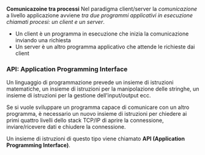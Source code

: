 **Comunicazoine tra processi**
Nel paradigma client/server la *comunicazione* a livello applicazione avviene *tra due programmi applicativi in esecuzione chiamati procesi: un client e un server*.
- Un client è un programma in esecuzione che inizia la comunicazione inviando una richiesta
- Un server è un altro programma applicativo che attende le richieste dai client
### API: Application Programming Interface 
Un linguaggio di programmazione prevede un insieme di istruzioni matematiche, un insieme di istruzioni per la manipolazione delle stringhe, un insieme di istruzioni per la gestione dell'input/output ecc.

Se si vuole sviluppare un programma capace di comunicare con un altro programma, è necessario un nuovo insieme di istruzioni per chiedere ai primi quattro livelli dello stack TCP/IP di aprire la connessione, inviare/ricevere dati e chiudere la connessione.

Un insieme di istruzioni di questo tipo viene chiamato **API (Application Programming Interface)**.

